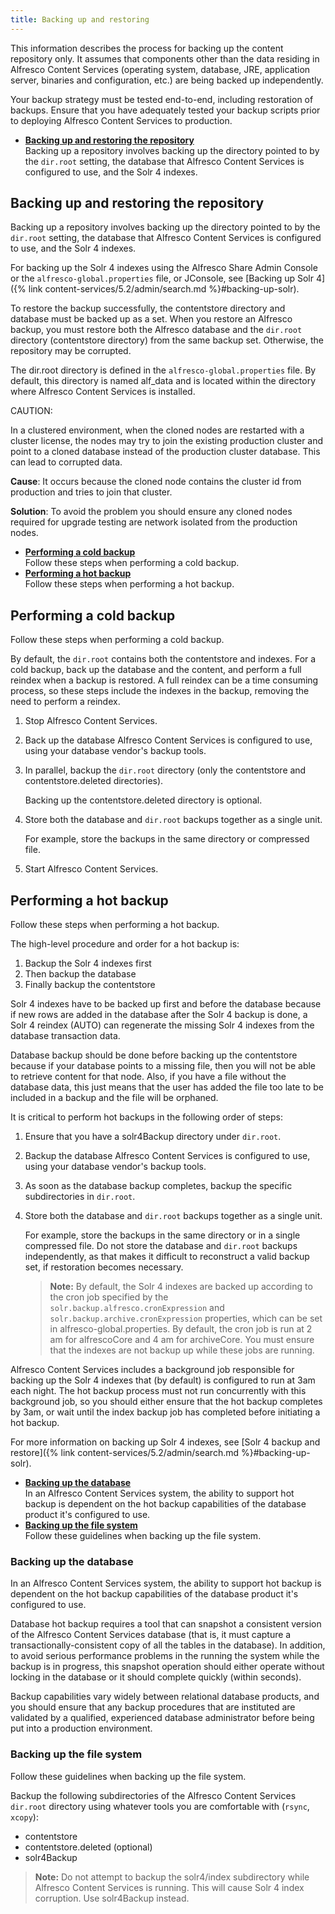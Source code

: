 ```yaml
---
title: Backing up and restoring
---
```


This information describes the process for backing up the content repository only. It assumes that components other than the data residing in Alfresco Content Services (operating system, database, JRE, application server, binaries and configuration, etc.) are being backed up independently.

Your backup strategy must be tested end-to-end, including restoration of backups. Ensure that you have adequately tested your backup scripts prior to deploying Alfresco Content Services to production.

-   **[Backing up and restoring the repository](#backing-up-and-restoring-the-repository)**  
Backing up a repository involves backing up the directory pointed to by the `dir.root` setting, the database that Alfresco Content Services is configured to use, and the Solr 4 indexes.

## Backing up and restoring the repository

Backing up a repository involves backing up the directory pointed to by the `dir.root` setting, the database that Alfresco Content Services is configured to use, and the Solr 4 indexes.

For backing up the Solr 4 indexes using the Alfresco Share Admin Console or the `alfresco-global.properties` file, or JConsole, see [Backing up Solr 4]({% link content-services/5.2/admin/search.md %}#backing-up-solr).

To restore the backup successfully, the contentstore directory and database must be backed up as a set. When you restore an Alfresco backup, you must restore both the Alfresco database and the `dir.root` directory (contentstore directory) from the same backup set. Otherwise, the repository may be corrupted.

The dir.root directory is defined in the `alfresco-global.properties` file. By default, this directory is named alf_data and is located within the directory where Alfresco Content Services is installed.

CAUTION:

In a clustered environment, when the cloned nodes are restarted with a cluster license, the nodes may try to join the existing production cluster and point to a cloned database instead of the production cluster database. This can lead to corrupted data.

**Cause**: It occurs because the cloned node contains the cluster id from production and tries to join that cluster.

**Solution**: To avoid the problem you should ensure any cloned nodes required for upgrade testing are network isolated from the production nodes.

-   **[Performing a cold backup](#performing-a-cold-backup)**  
Follow these steps when performing a cold backup.
-   **[Performing a hot backup](#performing-a-hot-backup)**  
Follow these steps when performing a hot backup.

## Performing a cold backup

Follow these steps when performing a cold backup.

By default, the `dir.root` contains both the contentstore and indexes. For a cold backup, back up the database and the content, and perform a full reindex when a backup is restored. A full reindex can be a time consuming process, so these steps include the indexes in the backup, removing the need to perform a reindex.

1.  Stop Alfresco Content Services.

2.  Back up the database Alfresco Content Services is configured to use, using your database vendor's backup tools.

3.  In parallel, backup the `dir.root` directory (only the contentstore and contentstore.deleted directories).

    Backing up the contentstore.deleted directory is optional.

4.  Store both the database and `dir.root` backups together as a single unit.

    For example, store the backups in the same directory or compressed file.

5.  Start Alfresco Content Services.

## Performing a hot backup

Follow these steps when performing a hot backup.

The high-level procedure and order for a hot backup is:

1.  Backup the Solr 4 indexes first
2.  Then backup the database
3.  Finally backup the contentstore

Solr 4 indexes have to be backed up first and before the database because if new rows are added in the database after the Solr 4 backup is done, a Solr 4 reindex (AUTO) can regenerate the missing Solr 4 indexes from the database transaction data.

Database backup should be done before backing up the contentstore because if your database points to a missing file, then you will not be able to retrieve content for that node. Also, if you have a file without the database data, this just means that the user has added the file too late to be included in a backup and the file will be orphaned.

It is critical to perform hot backups in the following order of steps:

1.  Ensure that you have a solr4Backup directory under `dir.root`.

2.  Backup the database Alfresco Content Services is configured to use, using your database vendor's backup tools.

3.  As soon as the database backup completes, backup the specific subdirectories in `dir.root`.

4.  Store both the database and `dir.root` backups together as a single unit.

    For example, store the backups in the same directory or in a single compressed file. Do not store the database and `dir.root` backups independently, as that makes it difficult to reconstruct a valid backup set, if restoration becomes necessary.

    > **Note:** By default, the Solr 4 indexes are backed up according to the cron job specified by the `solr.backup.alfresco.cronExpression` and `solr.backup.archive.cronExpression` properties, which can be set in alfresco-global.properties. By default, the cron job is run at 2 am for alfrescoCore and 4 am for archiveCore. You must ensure that the indexes are not backup up while these jobs are running.

Alfresco Content Services includes a background job responsible for backing up the Solr 4 indexes that (by default) is configured to run at 3am each night. The hot backup process must not run concurrently with this background job, so you should either ensure that the hot backup completes by 3am, or wait until the index backup job has completed before initiating a hot backup.

For more information on backing up Solr 4 indexes, see [Solr 4 backup and restore]({% link content-services/5.2/admin/search.md %}#backing-up-solr).

-   **[Backing up the database](#backing-up-the-database)**  
In an Alfresco Content Services system, the ability to support hot backup is dependent on the hot backup capabilities of the database product it's configured to use.
-   **[Backing up the file system](#backing-up-the-file-system)**  
Follow these guidelines when backing up the file system.

### Backing up the database

In an Alfresco Content Services system, the ability to support hot backup is dependent on the hot backup capabilities of the database product it's configured to use.

Database hot backup requires a tool that can snapshot a consistent version of the Alfresco Content Services database (that is, it must capture a transactionally-consistent copy of all the tables in the database). In addition, to avoid serious performance problems in the running the system while the backup is in progress, this snapshot operation should either operate without locking in the database or it should complete quickly (within seconds).

Backup capabilities vary widely between relational database products, and you should ensure that any backup procedures that are instituted are validated by a qualified, experienced database administrator before being put into a production environment.

### Backing up the file system

Follow these guidelines when backing up the file system.

Backup the following subdirectories of the Alfresco Content Services `dir.root` directory using whatever tools you are comfortable with (`rsync`, `xcopy`):

-   contentstore
-   contentstore.deleted (optional)
-   solr4Backup

> **Note:** Do not attempt to backup the solr4/index subdirectory while Alfresco Content Services is running. This will cause Solr 4 index corruption. Use solr4Backup instead.
